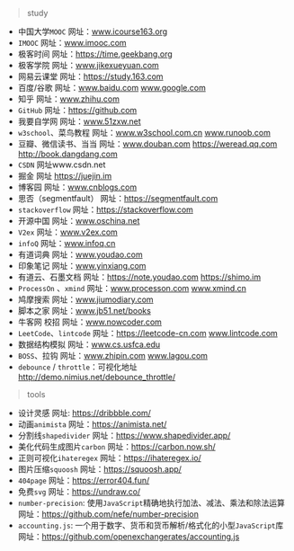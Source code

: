 > study
- 中国大学`MOOC` 网址：www.icourse163.org
- `IMOOC` 网址：www.imooc.com
- 极客时间 网址：https://time.geekbang.org
- 极客学院 网址：www.jikexueyuan.com
- 网易云课堂 网址：https://study.163.com
- 百度/谷歌 网址：www.baidu.com  www.google.com
- 知乎 网址：www.zhihu.com
- `GitHub` 网址：https://github.com
- 我要自学网 网址：www.51zxw.net
- `w3school`、菜鸟教程 网址：www.w3school.com.cn  www.runoob.com
- 豆瓣、微信读书、当当 网址：www.douban.com  https://weread.qq.com  http://book.dangdang.com
- `CSDN` 网址www.csdn.net
- 掘金 网址 https://juejin.im
- 博客园 网址：www.cnblogs.com
- 思否（segmentfault） 网址：https://segmentfault.com
- `stackoverflow` 网址：https://stackoverflow.com
- 开源中国 网址：www.oschina.net
- `V2ex` 网址：www.v2ex.com
- `infoQ` 网址：www.infoq.cn
- 有道词典 网址：www.youdao.com
- 印象笔记 网址：www.yinxiang.com
- 有道云、石墨文档 网址：https://note.youdao.com https://shimo.im
- `ProcessOn` 、`xmind` 网址：www.processon.com www.xmind.cn
- 鸠摩搜索 网址：www.jiumodiary.com
- 脚本之家 网址：www.jb51.net/books
- 牛客网  校招 网址：www.nowcoder.com
- `LeetCode`、`lintcode` 网址：https://leetcode-cn.com www.lintcode.com
- 数据结构模拟 网址：www.cs.usfca.edu
- `BOSS`、拉钩 网址：www.zhipin.com  www.lagou.com
- `debounce` / `throttle`：可视化地址 http://demo.nimius.net/debounce_throttle/

> tools
- 设计灵感 网址: https://dribbble.com/
- 动画`animista` 网址：https://animista.net/
- 分割线`shapedivider` 网址：https://www.shapedivider.app/
- 美化代码生成图片`carbon` 网址：https://carbon.now.sh/
- 正则可视化`ihateregex` 网址：https://ihateregex.io/
- 图片压缩`squoosh` 网址：https://squoosh.app/
- `404page` 网址：https://error404.fun/
- 免费`svg` 网址：https://undraw.co/
- `number-precision`: 使用`JavaScript`精确地执行加法、减法、乘法和除法运算 网址：https://github.com/nefe/number-precision
- `accounting.js`: 一个用于数字、货币和货币解析/格式化的小型`JavaScript`库 网址：https://github.com/openexchangerates/accounting.js
